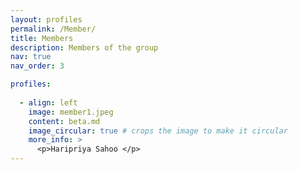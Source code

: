 ```yaml
---
layout: profiles
permalink: /Member/
title: Members
description: Members of the group
nav: true
nav_order: 3

profiles:
 
  - align: left
    image: member1.jpeg
    content: beta.md
    image_circular: true # crops the image to make it circular
    more_info: >
      <p>Haripriya Sahoo </p>
---
```

